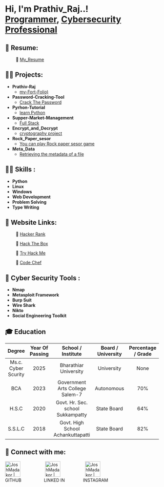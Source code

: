 <h1>Hi, I'm Prathiv_Raj..! <br/><a href="https://github.com/Prathiv-Raj">Programmer</a>, <a href="https://www.linkedin.com/in/prathiv-raj-735a1b260/">Cybersecurity Professional</a></h1>

<h2>💼 Resume:</h2>

&ensp;&ensp;&ensp;&ensp;&ensp;🔗 [My_Resume](https://www.canva.com/design/DAF2ZOAfpWs/6RnkT19opFgHzcEjAizuGw/view?utm_content=DAF2ZOAfpWs&utm_campaign=designshare&utm_medium=link&utm_source=editor)

<h2>👨‍💻 Projects:</h2>

- <b>Prathiv-Raj</b>
  - [my-Fort-Folio)](https://github.com/Prathiv-Raj/Prathiv-Raj)
- <b>Password-Cracking-Tool</b>
  - [Crack The Password](https://github.com/Prathiv-Raj/Password-Cracking-Tool.git)
- <b>Pyrhon-Tutorial</b>
  - [learn Python](https://github.com/Prathiv-Raj/python-tutorial)
- <b>Supper-Market-Management</b>
  - [Full Stack](https://github.com/Prathiv-Raj/Full-Stack.git)
- <b>Encrypt_and_Decrypt</b>
  - [cryptography project](https://github.com/Prathiv-Raj/Encryt_and_Decrypt)
- <b>Rock_Paper_sesor</b>
  - [You can play Rock paper sesor game](https://github.com/Prathiv-Raj/Rock_Paper_Sesor)
- <b>Meta_Data</b>
  - [Retrieving the metadata of a file](https://github.com/Prathiv-Raj/Meta_Data)

 
<h2> 🥷🏻 Skills :</h2>

- <b>Python</b>
- <b>Linux</b>
- <b>Windows</b>
- <b>Web Development</b>
- <b>Problem Solving</b>
- <b>Type Writing</b>

<h2> 🔗 Website Links:</h2>

&ensp;&ensp;&ensp;&ensp;&ensp;🔗 [Hacker Rank](https://hackerrank.com/profile/_prathiv_raj_)

&ensp;&ensp;&ensp;&ensp;&ensp;🔗 [Hack The Box](https://app.hackthebox.com/profile/cyberbot007)

&ensp;&ensp;&ensp;&ensp;&ensp;🔗 [Try Hack Me](https://tryhackme.com/p/PrathivRaj)

&ensp;&ensp;&ensp;&ensp;&ensp;🔗 [Code Chef](https://www.codechef.com/users/raj_python)

<h2> 🔎 Cyber Security Tools :</h2>

- <b>Nmap</b>
- <b>Metasploit Framework</b>
- <b>Burp Suit</b>
- <b>Wire Shark</b>
- <b>Nikto</b>
- <b>Social Engineering Toolkit</b>

<h2>🎓 Education</h2>

| Degree              | Year Of Passing | School / Institute                | Board / University    | Percentage / Grade|
| :---:               |    :----:       |      :---:                        |  :---:                | :---:             |
| Ms.c. Cyber Scurity | 2025            | Bharathiar University             | University            | None              |
| BCA                 | 2023            | Government Arts College Salem-7   | Autonomous            | 70%               |
| H.S.C               | 2020            | Govt. Hr. Sec. school Sukkampatty | State Board           | 64%               |
| S.S.L.C             | 2018            | Govt. High School Achankuttapatti | State Board           | 82%               | 

<h2> 🤳 Connect with me:</h2>

[<img  alt="JoshMadakor | YouTube" width="50px" src="https://cdn.jsdelivr.net/npm/simple-icons@v3/icons/github.svg" />][github]&ensp;&ensp;&ensp;&ensp;&ensp;&ensp;&ensp;&ensp;&ensp;&ensp;&ensp;
 [<img  alt="JoshMadakor | LinkedIn" width="50px" src="https://cdn.jsdelivr.net/npm/simple-icons@v3/icons/linkedin.svg" />][linkedin]&ensp;&ensp;&ensp;&ensp;&ensp;&ensp;&ensp;&ensp;&ensp;&ensp;&ensp;
[<img alt="JoshMadakor | Instagram" width="50px" src="https://cdn.jsdelivr.net/npm/simple-icons@v3/icons/instagram.svg" />][instagram]
<br>GITHUB&ensp;&ensp;&ensp;&ensp;&ensp;&ensp;&ensp;&ensp;&ensp;&ensp;  LINKED IN&ensp;&ensp;&ensp;&ensp;&ensp;&ensp;&ensp;&ensp;   INSTAGRAM


[github]: https://github.com/Prathiv-Raj
[instagram]: https://www.instagram.com/_cyber__bot_/
[linkedin]: https://www.linkedin.com/in/prathiv-raj-735a1b260/

<!--
**joshmadakor1/joshmadakor1** is a ✨ _special_ ✨ repository because its `README.md` (this file) appears on your GitHub profile.

Here are some ideas to get you started:

- 🔭 I’m currently working on ...
- 🌱 I’m currently learning ...
- 👯 I’m looking to collaborate on ...
- 🤔 I’m looking for help with ...
- 💬 Ask me about ...
- 📫 How to reach me: ...
- 😄 Pronouns: ...
- ⚡ Fun fact: ...
-->
